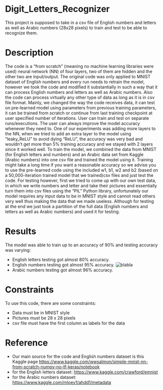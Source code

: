 # Digit_Letters_Recognizer
This project is supposed to take in a csv file of English numbers and letters as well as Arabic numbers (28x28 pixels) to train and test to be able to recognize them.

# Description
The code is a “from scratch” (meaning no machine learning libraries were used) neural network (NN) of four layers, two of them are hidden and the other two are input/output.
The original code was only applied to MNIST dataset of English numbers and every run needs to retrain the model, however we took the code and modified it substantially in such a way that it can process English numbers and letters as well as Arabic numbers. Also the code can process virtually any other type of data as long as it is in csv file format. 
Mainly, we changed the way the code receives data, it can test on pre-learned model using parameters from previous training parameters, it can be trained from scratch or continue from last training checkpoint at user specified number of iterations. User can train and test on separate runs/executions. The user can always improve the model accuracy whenever they need to. One of our experiments was adding more layers to the NN, when we tried to add an extra layer to the model using “leaky_ReLU” to avoid dying “ReLU”, the accuracy was very bad and wouldn’t get more than 5% training accuracy and we stayed with 2 layers since it worked well.
To train the model, we combined the data from MNIST (for English letters and numbers) and an Arabic data set from Kaggle (Arabic numbers) into one csv file and trained the model using it. Training might take a long time if you want a reasonable accuracy so we advise you to use the pre-learned code using the included w1, b1, w2 and b2 (based on a 50,000-iteration trained model that we trained)csv files and just test the code.
For testing however, first we tried to come up with our own test data, in which we write numbers and letter and take their pictures and essentially turn them into csv files using the “PIL” Python library, unfortunately our model requires any input data to be in MNIST style and cannot read others very well thus making the data that we made useless. Although for testing at the end we just took a partition of the full data (English numbers and letters as well as Arabic numbers) and used it for testing.

# Results
The model was able to train up to an accuracy of 90% and testing accuracy was varying:
-	English letters testing got almost 80% accuracy.
-	English numbers testing got almost 95% accuracy.
![blabla](https://imgur.com/a/6ToyE1g) 
-	Arabic numbers testing got almost 96% accuracy. 


# Constraints
To use this code, there are some constraints:
-	Data must be in MNIST style
-	Pictures must be 28 x 28 pixels 
-	csv file must have the first column as labels for the data


# Reference
- Our main source for the code and English numbers dataset is this Kaggle page https://www.kaggle.com/wwsalmon/simple-mnist-nn-from-scratch-numpy-no-tf-keras/notebook 
- for the English letters dataset: https://www.kaggle.com/crawford/emnist 
- for the Arabic numbers dataset: https://www.kaggle.com/mloey1/ahdd1/metadata 
